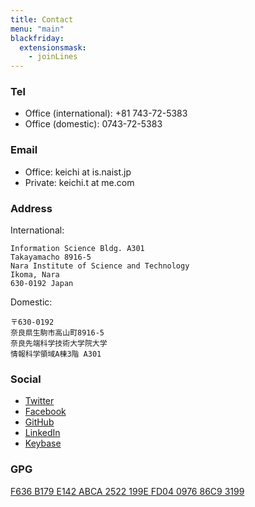 ```yaml
---
title: Contact
menu: "main"
blackfriday:
  extensionsmask:
    - joinLines
---
```


### Tel

- Office (international): +81 743-72-5383
- Office (domestic): 0743-72-5383

### Email

- Office: keichi at is.naist.jp
- Private: keichi.t at me.com

### Address

International:

```
Information Science Bldg. A301
Takayamacho 8916-5
Nara Institute of Science and Technology
Ikoma, Nara
630-0192 Japan
```

Domestic:

```
〒630-0192
奈良県生駒市高山町8916-5
奈良先端科学技術大学院大学
情報科学領域A棟3階 A301
```

### Social

- [Twitter](https://twitter.com/_keichi_)
- [Facebook](https://www.facebook.com/keichi.t)
- [GitHub](https://github.com/keichi)
- [LinkedIn](https://www.linkedin.com/in/keichi/)
- [Keybase](https://keybase.io/keichi)

### GPG

[F636 B179 E142 ABCA 2522  199E FD04 0976 86C9 3199](https://pgp.mit.edu/pks/lookup?op=get&search=0xFD04097686C93199)

